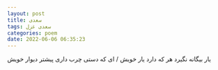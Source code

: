 ```yaml
---
layout: post
title: سعدی
tags: سعدی غزل
categories: poem
date: 2022-06-06 06:35:23
---
```


یار بیگانه نگیرد هر که دارد یار خویش / ای که دستی چرب داری پیشتر دیوار خویش
